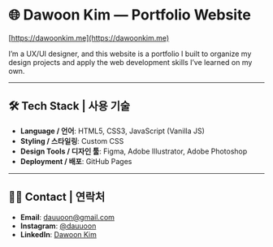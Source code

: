# 🌐 Dawoon Kim — Portfolio Website  
[https://dawoonkim.me](https://dawoonkim.me)

I’m a UX/UI designer, and this website is a portfolio I built to organize my design projects and apply the web development skills I’ve learned on my own.

---

## 🛠️ Tech Stack | 사용 기술

- **Language / 언어**: HTML5, CSS3, JavaScript (Vanilla JS)
- **Styling / 스타일링**: Custom CSS
- **Design Tools / 디자인 툴**: Figma, Adobe Illustrator, Adobe Photoshop
- **Deployment / 배포**: GitHub Pages

---

## 🙋‍♀️ Contact | 연락처

- **Email**: [dauuoon@gmail.com](mailto:dauuoon@gmail.com)  
- **Instagram**: [@dauuoon](https://www.instagram.com/dauuoon/?igsh=MTFmcnBqejQ4aWcxdg%3D%3D&utm_source=qr#)  
- **LinkedIn**: [Dawoon Kim](https://www.linkedin.com/in/dawoon-kim-434115367/)
